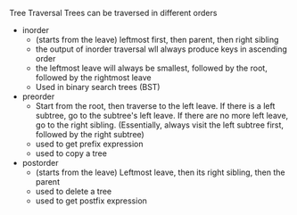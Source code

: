 Tree Traversal
Trees can be traversed in different orders
- inorder
	- (starts from the leave) leftmost first, then parent, then right sibling
	- the output of inorder traversal wll always produce keys in ascending order
	- the leftmost leave will always be smallest, followed by the root, followed by the rightmost leave
	- Used in binary search trees (BST)
- preorder
	- Start from the root, then traverse to the left leave. If there is a left subtree, go to the subtree's left leave. If there are no more left leave, go to the right sibling. (Essentially, always visit the left subtree first, followed by the right subtree)
	- used to get prefix expression
	- used to copy a tree
- postorder
	- (starts from the leave) Leftmost leave, then its right sibling, then the parent
	- used to delete a tree
	- used to get postfix expression